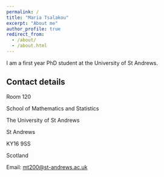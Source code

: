 ```yaml
---
permalink: /
title: "Maria Tsalakou"
excerpt: "About me"
author_profile: true
redirect_from: 
  - /about/
  - /about.html
---
```


I am a first year PhD student at the University of St Andrews.

Contact details
------
Room 120

School of Mathematics and Statistics

The University of St Andrews

St Andrews

KY16 9SS

Scotland

Email: mt200@st-andrews.ac.uk
